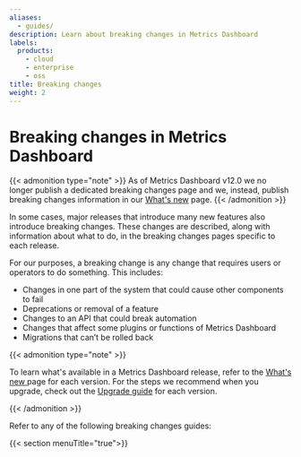```yaml
---
aliases:
  - guides/
description: Learn about breaking changes in Metrics Dashboard
labels:
  products:
    - cloud
    - enterprise
    - oss
title: Breaking changes
weight: 2
---
```


# Breaking changes in Metrics Dashboard

{{< admonition type="note" >}}
As of Metrics Dashboard v12.0 we no longer publish a dedicated breaking changes page and we, instead, publish breaking changes information in our [What's new](../whatsnew/) page.
{{< /admonition >}}

In some cases, major releases that introduce many new features also introduce breaking changes. These changes are described, along with information about what to do, in the breaking changes pages specific to each release.

For our purposes, a breaking change is any change that requires users or operators to do something. This includes:

- Changes in one part of the system that could cause other components to fail
- Deprecations or removal of a feature
- Changes to an API that could break automation
- Changes that affect some plugins or functions of Metrics Dashboard
- Migrations that can’t be rolled back

{{< admonition type="note" >}}

To learn what's available in a Metrics Dashboard release, refer to the [What's new ](../whatsnew/) page for each version. For the steps we recommend when you upgrade, check out the [Upgrade guide](../upgrade-guide/) for each version.

{{< /admonition >}}

Refer to any of the following breaking changes guides:

{{< section menuTitle="true">}}
